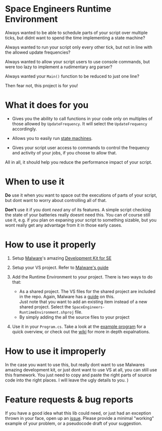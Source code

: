 # Space Engineers Runtime Environment
Always wanted to be able to schedule parts of your script over multiple ticks, but didnt want to spend the time implementing a state machine? 

Always wanted to run your script only every other tick, but not in line with the allowed update frequencies?

Always wanted to allow your script users to use console commands, but were too lazy to implement a rudimentary arg parser? 

Always wanted your `Main()` function to be reduced to just one line?

Then fear not, this project is for you!

# What it does for you
* Gives you the ability to call functions in your code only on multiples of those allowed by `UpdateFrequency`. It will select the `UpdateFrequency` accordingly.

* Allows you to easily run [state machines](https://github.com/malware-dev/MDK-SE/wiki/Coroutines---Run-operations-over-multiple-ticks).

* Gives your script user access to commands to control the frequency and activity of your jobs, if you choose to allow that.

All in all, it should help you reduce the performance impact of your script.

# When to use it
**Do** use it when you want to space out the executions of parts of your script, but dont want to worry about controlling all of that.

**Don't** use it if you dont *need* any of its features. A simple script checking the state of your batteries really doesnt need this. You can of course still use it, e.g. if you plan on expaning your script to something sizable, but you wont really get any advantage from it in those early cases.

# How to use it properly
1. Setup [Malware](https://github.com/malware-dev)'s amazing [Development Kit for SE](https://github.com/malware-dev/MDK-SE/ "MDK-SE")

2. Setup your VS project. Refer to [Malware's guide](https://github.com/malware-dev/MDK-SE/wiki/Getting-Started)

3. Add the Runtime Environment to your project. There is two ways to do that:
    * As a shared project. The VS files for the shared project are included in the repo. Again, Malware has a [guide](https://github.com/malware-dev/MDK-SE/wiki/Mixin-Projects) on this. <br> Just note that you want to add an existing item instead of a new shared project. Select the `SpaceEngineers-RuntimeEnvironment.shproj` file.
    * By simply adding the all the source files to your project

4. Use it in your `Program.cs`. Take a look at the [example program](https://github.com/IyeOnline/SpaceEngineers-RuntimeEnvironment/blob/master/Example/Program.cs) for a quick overview, or check out the [wiki](https://github.com/IyeOnline/SpaceEngineers-RuntimeEnvironment/wiki) for more in depth expalnations.

# How to use it improperly
In the case you want to use this, but really dont want to use Malwares amazing development kit, or just dont want to use VS at all, you can still use this framework. 
You just need to copy and paste the right parts of source code into the right places. I will leave the ugly details to you.
)

# Feature requests & bug reports
If you have a good idea what this lib could need, or just had an exception thrown in your face, open up an [issue](https://github.com/IyeOnline/SpaceEngineers-RuntimeEnvironment/issues).
Please provide a minimal "working" example of your problem, or a pseudocode draft of your suggestion.
